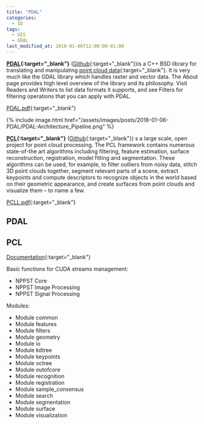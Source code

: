 ```yaml
---
title: "PDAL"
categories:
  - SD
tags:
  - GIS
  - GDAL
last_modified_at: 2018-01-06T12:00:00-01:00
---
```


**[PDAL](https://pdal.io/){:target="_blank"}** ([Github](https://github.com/PDAL/PDAL){:target="_blank"})is a C++ BSD library for translating and manipulating [point cloud data](https://en.wikipedia.org/wiki/Point_cloud){:target="_blank"}. It is very much like the GDAL library which handles raster and vector data. The About page provides high level overview of the library and its philosophy. Visit Readers and Writers to list data formats it supports, and see Filters for filtering operations that you can apply with PDAL.

[PDAL.pdf](/assets/images/posts/2018-01-06-PDAL/PDAL.pdf){:target="_blank"}

{% include image.html href="/assets/images/posts/2018-01-06-PDAL/PDAL-Architecture_Pipeline.png" %}

**[PCL](https://pointclouds.org/){:target="_blank"}** ([Github](https://github.com/PointCloudLibrary/pcl){:target="_blank"}) s a large scale, open project for point cloud processing. The PCL framework contains numerous state-of-the art algorithms including filtering, feature estimation, surface reconstruction, registration, model fitting and segmentation. These algorithms can be used, for example, to filter outliers from noisy data, stitch 3D point clouds together, segment relevant parts of a scene, extract keypoints and compute descriptors to recognize objects in the world based on their geometric appearance, and create surfaces from point clouds and visualize them – to name a few.

[PCLL.pdf](/assets/images/posts/2018-01-06-PDAL/PCL-icra2011.pdf){:target="_blank"}

## PDAL

## PCL

[Documentation](https://pcl.readthedocs.io/projects/tutorials/en/latest/#){:target="_blank"}

Basic functions for CUDA streams management:

- NPPST Core
- NPPST Image Processing	
- NPPST Signal Processing	

Modules:

- Module common	
- Module features	
- Module filters	
- Module geometry	
- Module io	
- Module kdtree	
- Module keypoints	
- Module octree	
- Module outofcore	
- Module recognition	
- Module registration	
- Module sample_consensus	
- Module search	
- Module segmentation	
- Module surface	
- Module visualization